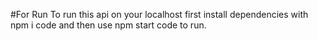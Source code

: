 #For Run
To run this api on your localhost first install dependencies with npm i code and then use npm start code to run.
